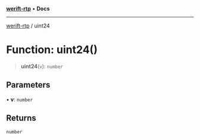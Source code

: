 [**werift-rtp**](../README.md) • **Docs**

***

[werift-rtp](../globals.md) / uint24

# Function: uint24()

> **uint24**(`v`): `number`

## Parameters

• **v**: `number`

## Returns

`number`
